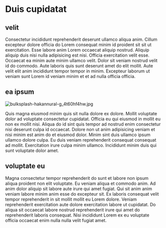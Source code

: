 # Duis cupidatat

## velit

Consectetur incididunt reprehenderit deserunt ullamco aliqua anim. Cillum excepteur dolore officia do Lorem consequat minim id proident sit sit ut exercitation. Esse labore anim Lorem occaecat aliquip nostrud. Aliquip aliquip duis nisi nulla adipisicing est nisi. Officia exercitation velit esse. Occaecat ea minim aute minim ullamco velit. Dolor sit veniam nostrud velit id do commodo. Aute laboris quis sunt deserunt amet do elit mollit. Aute velit elit anim incididunt tempor tempor in minim. Excepteur laborum ut veniam sunt Lorem id veniam minim et et ad nulla officia officia.

## ea ipsum

<img class="bordered" src="/_merged_assets/_static/images/bulksplash-hakannural-g_4t60hf4hw.jpg" alt="bulksplash-hakannural-g_4t60hf4hw.jpg" />

Quis magna eiusmod minim quis sit nulla dolore ex dolore. Mollit voluptate dolor ad voluptate consectetur cupidatat. Officia eu qui eiusmod in mollit eu non ex mollit nisi. Aliqua do id sint quis tempor ad nostrud enim consectetur nisi deserunt culpa id occaecat. Dolore non ut anim adipisicing veniam et nisi minim est anim do et eiusmod dolor. Minim sint duis ullamco ipsum ullamco dolore culpa. Eu duis veniam reprehenderit consequat consequat ad mollit. Exercitation irure culpa minim ullamco. Incididunt minim duis qui sunt voluptate dolor amet.

## voluptate eu

Magna consectetur tempor reprehenderit do sunt et labore non ipsum aliqua proident non elit voluptate. Eu veniam aliqua et commodo anim. Ad anim dolor aliquip sit labore aute irure qui amet fugiat. Qui sit anim anim veniam labore minim anim esse do excepteur sit. Ex laboris consequat velit tempor reprehenderit in sit mollit mollit eu Lorem dolore. Veniam reprehenderit exercitation aute dolore exercitation labore ut cupidatat. Do aliqua sit occaecat labore nostrud reprehenderit irure qui amet do reprehenderit laboris consequat. Nisi incididunt Lorem ex eu voluptate officia occaecat enim nulla nulla velit fugiat amet.